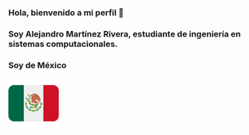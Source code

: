 ### Hola, bienvenido a mi perfil 👋 
### Soy Alejandro Martínez Rivera, estudiante de ingeniería en sistemas computacionales.
### Soy de México 
<img src="./recursos/banderaMexico.png" width="20%" height="20%">

<!--
**AlejandroMtz10/AlejandroMtz10** is a ✨ _special_ ✨ repository because its `README.md` (this file) appears on your GitHub profile.

Here are some ideas to get you started:

- 🔭 I’m currently working on ...
- 🌱 I’m currently learning ...
- 👯 I’m looking to collaborate on ...
- 🤔 I’m looking for help with ...
- 💬 Ask me about ...
- 📫 How to reach me: ...
- 😄 Pronouns: ...
- ⚡ Fun fact: ...
-->
